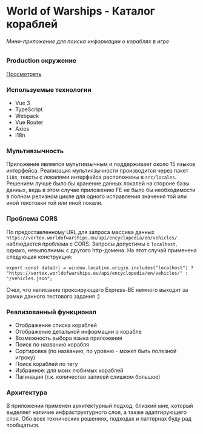 # World of Warships - Каталог кораблей
###### Мини-приложение для поиска информации о кораблях в игре

### Production окружение
[Просмотреть](http://warships.dkamotskiy.com/)

### Используемые технологии

- Vue 3
- TypeScript
- Webpack
- Vue Router
- Axios
- i18n

### Мультиязычность
Приложение является мультиязычным и поддерживает около 15 языков интерфейса. Реализация мультиязычности производится через пакет ```i18n```, тексты с локалями интерфейса расположены в ```src/locales```. Решением лучше было бы хранение данных локалей на стороне базы данных, ведь в этом случае приложению FE не было бы необходимости в полном релизном цикле для одного исправления значения той или иной текстовки той или иной локали.

### Проблема CORS
По предоставленному URL для запроса массива данных ```https://vortex.worldofwarships.eu/api/encyclopedia/en/vehicles/``` наблюдается проблема с CORS. Запросы допустимы с ```localhost```, однако, невыполнимы с другого http-домена. На этот случай применена следующая конструкция:

```
export const dataUrl = window.location.origin.includes("localhost") ? "https://vortex.worldofwarships.eu/api/encyclopedia/en/vehicles/" : "/vehicles.json";
```
Счел, что написание проксирующего Express-BE немного выходит за рамки данного тестового задания :)

### Реализованный функционал
- Отображение списка кораблей
- Отображение детальной информации о корабле
- Возможность выбора языка приложения
- Поиск по названию корабля
- Сортировка (по названию, по уровню - может быть полезной игроку)
- Поиск кораблей по тегу
- Избранное: для моих любимых кораблей
- Пагинация (т.к. количество записей слишком большое)

### Архитектура
В приложении применен архитектурный подход, близкий мне, который выделяет наличие инфраструктурного слоя, а также адаптирующего слоя. Обо всех технических решениях, подходах и паттернах буду рад пообщаться.
